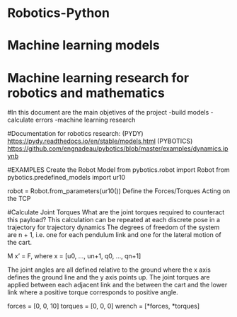 # Robotics-Python
# Machine learning models

# Machine learning research for robotics and mathematics

#In this document are the main objetives of the project
-build models 
-calculate errors
-machine learning research


#Documentation for robotics research:
(PYDY)
https://pydy.readthedocs.io/en/stable/models.html
(PYBOTICS)
https://github.com/engnadeau/pybotics/blob/master/examples/dynamics.ipynb

#EXAMPLES
Create the Robot Model
from pybotics.robot import Robot
from pybotics.predefined_models import ur10

robot = Robot.from_parameters(ur10())
Define the Forces/Torques Acting on the TCP

#Calculate Joint Torques
What are the joint torques required to counteract this payload?
This calculation can be repeated at each discrete pose in a trajectory for trajectory dynamics
The degrees of freedom of the system are n + 1, i.e. one for each pendulum link and one for the lateral motion of the cart.

M x’ = F, where x = [u0, …, un+1, q0, …, qn+1]

The joint angles are all defined relative to the ground where the x axis defines the ground line and the y axis points up. The joint torques are applied between each adjacent link and the between the cart and the lower link where a positive torque corresponds to positive angle.

forces = [0, 0, 10]
torques = [0, 0, 0]
wrench = [*forces, *torques]


